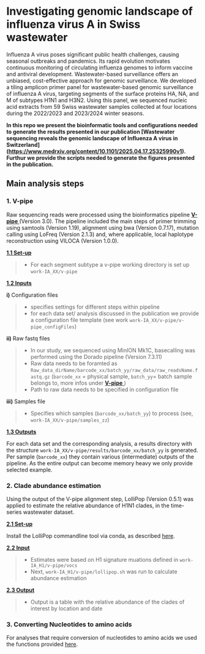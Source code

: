 # Investigating genomic landscape of influenza virus A in Swiss wastewater

Influenza A virus poses significant public health challenges, causing seasonal outbreaks and pandemics. Its rapid evolution motivates continuous monitoring of circulating influenza genomes to inform vaccine and antiviral development. Wastewater-based surveillance offers an unbiased, cost-effective approach for genomic surveillance. We developed a tiling amplicon primer panel for wastewater-based genomic surveillance of influenza A virus, targeting segments of the surface proteins HA, NA, and M of subtypes H1N1 and H3N2. Using this panel, we sequenced nucleic acid extracts from 59 Swiss wastewater samples collected at four locations during the 2022/2023 and 2023/2024 winter seasons.

**In this repo we present the bioinformatic tools and configurations needed to generate the results presented in our publication [Wastewater sequencing reveals the genomic landscape of Influenza A virus in Switzerland] (https://www.medrxiv.org/content/10.1101/2025.04.17.25325990v1). Furthur we provide the scripts needed to generate the figures presented in the publication.**

## Main analysis steps

### 1. V-pipe

Raw sequencing reads were processed using the bioinformatics pipeline [**V-pipe** ](https://github.com/cbg-ethz/V-pipe) (Version 3.0). The pipeline included the main steps of primer trimming using samtools (Version 1.19), alignment using bwa (Version 0.7.17), mutation calling using LoFreq (Version 2.1.3) and, where applicable, local haplotype reconstruction using VILOCA (Version 1.0.0). 

<ins>**1.1 Set-up**</ins>
> - For each segment subtype a v-pipe working directory is set up ``work-IA_XX/v-pipe``

<ins>**1.2 Inputs**</ins>

**i)** Configuration files
> - specifies settings for different steps within pipeline
> - for each data set/ analysis discussed in the publication we provide a configuration file template (see work ``work-IA_XX/v-pipe/v-pipe_configFiles``)
  
**ii)** Raw fastq files
> - In our study, we sequenced using MinION Mk1C, basecalling was performed using the Dorado pipeline (Version 7.3.11)
> - Raw data needs to be foramted as ``Raw_data_dirName/barcode_xx/batch_yy/raw_data/raw_readsName.fastq.gz`` (``barcode_xx`` = physical sample, ``batch_yy``= batch sample belongs to, more infos under [**V-pipe** ](https://github.com/cbg-ethz/V-pipe))
> - Path to raw data needs to be specified in configuration file

**iii)** Samples file
> - Specifies which samples (``barcode_xx/batch_yy``) to process (see, ``work-IA_XX/v-pipe/samples_zz``)

<ins>**1.3 Outputs**</ins>

For each data set and the corresponding analysis, a results directory with the structure ``work-IA_XX/v-pipe/results/barcode_xx/batch_yy`` is generated. Per sample (``barcode_xx``) they contain various (intermediate) outputs of the pipeline. As the entire output can become memory heavy we only provide selected example.


### 2. Clade abundance estimation

Using the output of the V-pipe alignment step, LolliPop (Version 0.5.1) was applied to estimate the relative abundance of H1N1 clades, in the time-series wastewater dataset.

<ins>**2.1 Set-up**</ins>

Install the LolliPop commandline tool via conda, as described [here](https://github.com/cbg-ethz/LolliPop?tab=readme-ov-file#installation). 

<ins>**2.2 Input**</ins>
> - Estimates were based on H1 signature muations defined in ``work-IA_H1/v-pipe/vocs``
> - Next, ``work-IA_H1/v-pipe/lollipop.sh`` was run to calculate abundance estimation

<ins>**2.3 Output**</ins>
> - Output is a table with the relative abundance of the clades of interest by location and date

### 3. Converting Nucleotides to amino acids

For analyses that require conversion of nucleotides to amino acids we used the functions provided [here](https://github.com/anikajohn/AA_mutationAnalysis_IAV).


